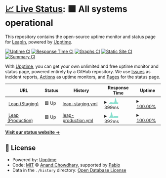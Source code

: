 # [📈 Live Status](https://LeapIn-hr.github.io/uptime-monitor): <!--live status--> **🟩 All systems operational**

This repository contains the open-source uptime monitor and status page for [LeapIn](https://LeapIn-hr.github.io/uptime-monitor), powered by [Upptime](https://github.com/upptime/upptime).

[![Uptime CI](https://github.com/LeapIn-hr/uptime-monitor/workflows/Uptime%20CI/badge.svg)](https://github.com/LeapIn-hr/uptime-monitor/actions?query=workflow%3A%22Uptime+CI%22)
[![Response Time CI](https://github.com/LeapIn-hr/uptime-monitor/workflows/Response%20Time%20CI/badge.svg)](https://github.com/LeapIn-hr/uptime-monitor/actions?query=workflow%3A%22Response+Time+CI%22)
[![Graphs CI](https://github.com/LeapIn-hr/uptime-monitor/workflows/Graphs%20CI/badge.svg)](https://github.com/LeapIn-hr/uptime-monitor/actions?query=workflow%3A%22Graphs+CI%22)
[![Static Site CI](https://github.com/LeapIn-hr/uptime-monitor/workflows/Static%20Site%20CI/badge.svg)](https://github.com/LeapIn-hr/uptime-monitor/actions?query=workflow%3A%22Static+Site+CI%22)
[![Summary CI](https://github.com/LeapIn-hr/uptime-monitor/workflows/Summary%20CI/badge.svg)](https://github.com/LeapIn-hr/uptime-monitor/actions?query=workflow%3A%22Summary+CI%22)

With [Upptime](https://upptime.js.org), you can get your own unlimited and free uptime monitor and status page, powered entirely by a GitHub repository. We use [Issues](https://github.com/LeapIn-hr/uptime-monitor/issues) as incident reports, [Actions](https://github.com/LeapIn-hr/uptime-monitor/actions) as uptime monitors, and [Pages](https://LeapIn-hr.github.io/uptime-monitor) for the status page.

<!--start: status pages-->
<!-- This summary is generated by Upptime (https://github.com/upptime/upptime) -->
<!-- Do not edit this manually, your changes will be overwritten -->
<!-- prettier-ignore -->
| URL | Status | History | Response Time | Uptime |
| --- | ------ | ------- | ------------- | ------ |
| <img alt="" src="https://icons.duckduckgo.com/ip3/leap.staging.api.leapin.co.ico" height="13"> [Leap (Staging)](https://leap.staging.api.leapin.co/health-check) | 🟩 Up | [leap-staging.yml](https://github.com/LeapIn-hr/uptime-monitor/commits/HEAD/history/leap-staging.yml) | <details><summary><img alt="Response time graph" src="./graphs/leap-staging/response-time-week.png" height="20"> 399ms</summary><br><a href="https://LeapIn-hr.github.io/uptime-monitor/history/leap-staging"><img alt="Response time 628" src="https://img.shields.io/endpoint?url=https%3A%2F%2Fraw.githubusercontent.com%2FLeapIn-hr%2Fuptime-monitor%2FHEAD%2Fapi%2Fleap-staging%2Fresponse-time.json"></a><br><a href="https://LeapIn-hr.github.io/uptime-monitor/history/leap-staging"><img alt="24-hour response time 338" src="https://img.shields.io/endpoint?url=https%3A%2F%2Fraw.githubusercontent.com%2FLeapIn-hr%2Fuptime-monitor%2FHEAD%2Fapi%2Fleap-staging%2Fresponse-time-day.json"></a><br><a href="https://LeapIn-hr.github.io/uptime-monitor/history/leap-staging"><img alt="7-day response time 399" src="https://img.shields.io/endpoint?url=https%3A%2F%2Fraw.githubusercontent.com%2FLeapIn-hr%2Fuptime-monitor%2FHEAD%2Fapi%2Fleap-staging%2Fresponse-time-week.json"></a><br><a href="https://LeapIn-hr.github.io/uptime-monitor/history/leap-staging"><img alt="30-day response time 364" src="https://img.shields.io/endpoint?url=https%3A%2F%2Fraw.githubusercontent.com%2FLeapIn-hr%2Fuptime-monitor%2FHEAD%2Fapi%2Fleap-staging%2Fresponse-time-month.json"></a><br><a href="https://LeapIn-hr.github.io/uptime-monitor/history/leap-staging"><img alt="1-year response time 628" src="https://img.shields.io/endpoint?url=https%3A%2F%2Fraw.githubusercontent.com%2FLeapIn-hr%2Fuptime-monitor%2FHEAD%2Fapi%2Fleap-staging%2Fresponse-time-year.json"></a></details> | <details><summary><a href="https://LeapIn-hr.github.io/uptime-monitor/history/leap-staging">100.00%</a></summary><a href="https://LeapIn-hr.github.io/uptime-monitor/history/leap-staging"><img alt="All-time uptime 86.68%" src="https://img.shields.io/endpoint?url=https%3A%2F%2Fraw.githubusercontent.com%2FLeapIn-hr%2Fuptime-monitor%2FHEAD%2Fapi%2Fleap-staging%2Fuptime.json"></a><br><a href="https://LeapIn-hr.github.io/uptime-monitor/history/leap-staging"><img alt="24-hour uptime 100.00%" src="https://img.shields.io/endpoint?url=https%3A%2F%2Fraw.githubusercontent.com%2FLeapIn-hr%2Fuptime-monitor%2FHEAD%2Fapi%2Fleap-staging%2Fuptime-day.json"></a><br><a href="https://LeapIn-hr.github.io/uptime-monitor/history/leap-staging"><img alt="7-day uptime 100.00%" src="https://img.shields.io/endpoint?url=https%3A%2F%2Fraw.githubusercontent.com%2FLeapIn-hr%2Fuptime-monitor%2FHEAD%2Fapi%2Fleap-staging%2Fuptime-week.json"></a><br><a href="https://LeapIn-hr.github.io/uptime-monitor/history/leap-staging"><img alt="30-day uptime 99.26%" src="https://img.shields.io/endpoint?url=https%3A%2F%2Fraw.githubusercontent.com%2FLeapIn-hr%2Fuptime-monitor%2FHEAD%2Fapi%2Fleap-staging%2Fuptime-month.json"></a><br><a href="https://LeapIn-hr.github.io/uptime-monitor/history/leap-staging"><img alt="1-year uptime 86.68%" src="https://img.shields.io/endpoint?url=https%3A%2F%2Fraw.githubusercontent.com%2FLeapIn-hr%2Fuptime-monitor%2FHEAD%2Fapi%2Fleap-staging%2Fuptime-year.json"></a></details>
| <img alt="" src="https://icons.duckduckgo.com/ip3/leap.production.api.leapin.co.ico" height="13"> [Leap (Production)](https://leap.production.api.leapin.co/health-check) | 🟩 Up | [leap-production.yml](https://github.com/LeapIn-hr/uptime-monitor/commits/HEAD/history/leap-production.yml) | <details><summary><img alt="Response time graph" src="./graphs/leap-production/response-time-week.png" height="20"> 392ms</summary><br><a href="https://LeapIn-hr.github.io/uptime-monitor/history/leap-production"><img alt="Response time 655" src="https://img.shields.io/endpoint?url=https%3A%2F%2Fraw.githubusercontent.com%2FLeapIn-hr%2Fuptime-monitor%2FHEAD%2Fapi%2Fleap-production%2Fresponse-time.json"></a><br><a href="https://LeapIn-hr.github.io/uptime-monitor/history/leap-production"><img alt="24-hour response time 331" src="https://img.shields.io/endpoint?url=https%3A%2F%2Fraw.githubusercontent.com%2FLeapIn-hr%2Fuptime-monitor%2FHEAD%2Fapi%2Fleap-production%2Fresponse-time-day.json"></a><br><a href="https://LeapIn-hr.github.io/uptime-monitor/history/leap-production"><img alt="7-day response time 392" src="https://img.shields.io/endpoint?url=https%3A%2F%2Fraw.githubusercontent.com%2FLeapIn-hr%2Fuptime-monitor%2FHEAD%2Fapi%2Fleap-production%2Fresponse-time-week.json"></a><br><a href="https://LeapIn-hr.github.io/uptime-monitor/history/leap-production"><img alt="30-day response time 299" src="https://img.shields.io/endpoint?url=https%3A%2F%2Fraw.githubusercontent.com%2FLeapIn-hr%2Fuptime-monitor%2FHEAD%2Fapi%2Fleap-production%2Fresponse-time-month.json"></a><br><a href="https://LeapIn-hr.github.io/uptime-monitor/history/leap-production"><img alt="1-year response time 655" src="https://img.shields.io/endpoint?url=https%3A%2F%2Fraw.githubusercontent.com%2FLeapIn-hr%2Fuptime-monitor%2FHEAD%2Fapi%2Fleap-production%2Fresponse-time-year.json"></a></details> | <details><summary><a href="https://LeapIn-hr.github.io/uptime-monitor/history/leap-production">100.00%</a></summary><a href="https://LeapIn-hr.github.io/uptime-monitor/history/leap-production"><img alt="All-time uptime 86.67%" src="https://img.shields.io/endpoint?url=https%3A%2F%2Fraw.githubusercontent.com%2FLeapIn-hr%2Fuptime-monitor%2FHEAD%2Fapi%2Fleap-production%2Fuptime.json"></a><br><a href="https://LeapIn-hr.github.io/uptime-monitor/history/leap-production"><img alt="24-hour uptime 100.00%" src="https://img.shields.io/endpoint?url=https%3A%2F%2Fraw.githubusercontent.com%2FLeapIn-hr%2Fuptime-monitor%2FHEAD%2Fapi%2Fleap-production%2Fuptime-day.json"></a><br><a href="https://LeapIn-hr.github.io/uptime-monitor/history/leap-production"><img alt="7-day uptime 100.00%" src="https://img.shields.io/endpoint?url=https%3A%2F%2Fraw.githubusercontent.com%2FLeapIn-hr%2Fuptime-monitor%2FHEAD%2Fapi%2Fleap-production%2Fuptime-week.json"></a><br><a href="https://LeapIn-hr.github.io/uptime-monitor/history/leap-production"><img alt="30-day uptime 99.26%" src="https://img.shields.io/endpoint?url=https%3A%2F%2Fraw.githubusercontent.com%2FLeapIn-hr%2Fuptime-monitor%2FHEAD%2Fapi%2Fleap-production%2Fuptime-month.json"></a><br><a href="https://LeapIn-hr.github.io/uptime-monitor/history/leap-production"><img alt="1-year uptime 86.67%" src="https://img.shields.io/endpoint?url=https%3A%2F%2Fraw.githubusercontent.com%2FLeapIn-hr%2Fuptime-monitor%2FHEAD%2Fapi%2Fleap-production%2Fuptime-year.json"></a></details>

<!--end: status pages-->

[**Visit our status website →**](https://LeapIn-hr.github.io/uptime-monitor)

## 📄 License

- Powered by: [Upptime](https://github.com/upptime/upptime)
- Code: [MIT](./LICENSE) © [Anand Chowdhary](https://anandchowdhary.com), supported by [Pabio](https://pabio.com)
- Data in the `./history` directory: [Open Database License](https://opendatacommons.org/licenses/odbl/1-0/)
